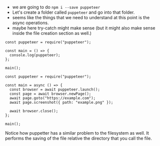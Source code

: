 - we are going to do `npm i --save puppeteer`
- Let's create a folder called `puppeteer` and go into that folder.
- seems like the things that we need to understand at this point is the async operations.
- maybe here try-catch might make sense (but it might also make sense inside the file creation section as well.)

```
const puppeteer = require("puppeteer");

const main = () => {
  console.log(puppeteer);
};

main();
```

```
const puppeteer = require("puppeteer");

const main = async () => {
  const browser = await puppeteer.launch();
  const page = await browser.newPage();
  await page.goto("https://example.com");
  await page.screenshot({ path: "example.png" });

  await browser.close();
};

main();

```

Notice how puppetter has a similar problem to the filesystem as well. It performs the saving of the file relative the directory that you call the file.
